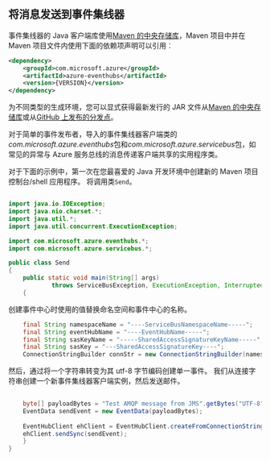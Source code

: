 ## <a name="send-messages-to-event-hubs"></a>将消息发送到事件集线器

事件集线器的 Java 客户端库使用[Maven 的中央存储库](https://search.maven.org/#search%7Cga%7C1%7Ca%3A%22azure-eventhubs%22)，Maven 项目中并在 Maven 项目文件内使用下面的依赖项声明可以引用︰    

``` XML
<dependency>
    <groupId>com.microsoft.azure</groupId>
    <artifactId>azure-eventhubs</artifactId>
    <version>{VERSION}</version>
</dependency>
```
 
为不同类型的生成环境，您可以显式获得最新发行的 JAR 文件从[Maven 的中央存储库](https://search.maven.org/#search%7Cga%7C1%7Ca%3A%22azure-eventhubs%22)或从[GitHub 上发布的分发点](https://github.com/Azure/azure-event-hubs/releases)。  

对于简单的事件发布者，导入的事件集线器客户端类的*com.microsoft.azure.eventhubs*包和*com.microsoft.azure.servicebus*包，如常见的异常与 Azure 服务总线的消息传递客户端共享的实用程序类。 

对于下面的示例中，第一次在您最喜爱的 Java 开发环境中创建新的 Maven 项目控制台/shell 应用程序。 将调用类```Send```。     

``` Java

import java.io.IOException;
import java.nio.charset.*;
import java.util.*;
import java.util.concurrent.ExecutionException;

import com.microsoft.azure.eventhubs.*;
import com.microsoft.azure.servicebus.*;

public class Send
{
    public static void main(String[] args) 
            throws ServiceBusException, ExecutionException, InterruptedException, IOException
    {
```

创建事件中心时使用的值替换命名空间和事件中心的名称。

``` Java
    final String namespaceName = "----ServiceBusNamespaceName-----";
    final String eventHubName = "----EventHubName-----";
    final String sasKeyName = "-----SharedAccessSignatureKeyName-----";
    final String sasKey = "---SharedAccessSignatureKey----";
    ConnectionStringBuilder connStr = new ConnectionStringBuilder(namespaceName, eventHubName, sasKeyName, sasKey);
```

然后，通过将一个字符串转变为其 utf-8 字节编码创建单一事件。 我们从连接字符串创建一个新事件集线器客户端实例，然后发送邮件。   

``` Java 
                
    byte[] payloadBytes = "Test AMQP message from JMS".getBytes("UTF-8");
    EventData sendEvent = new EventData(payloadBytes);
    
    EventHubClient ehClient = EventHubClient.createFromConnectionStringSync(connStr.toString());
    ehClient.sendSync(sendEvent);
    }
}

``` 
